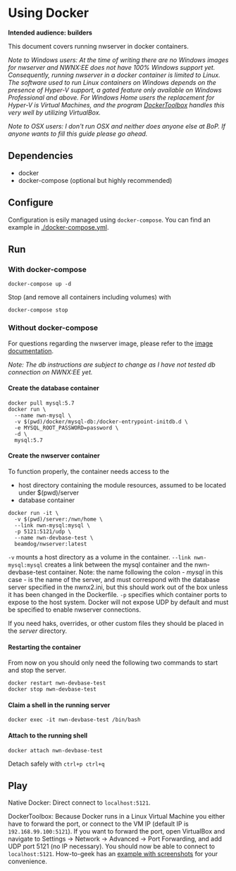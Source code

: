 # Using Docker

**Intended audience: builders**

This document covers running nwserver in docker containers.

_Note to Windows users: At the time of writing there are no Windows images for nwserver and NWNX:EE does not have 100% Windows support yet. Consequently, running nwserver in a docker container is limited to Linux. The software used to run Linux containers on Windows depends on the presence of Hyper-V support, a gated feature only available on Windows Professional and above. For Windows Home users the replacement for Hyper-V is Virtual Machines, and the program [DockerToolbox](https://docs.docker.com/toolbox/overview/) handles this very well by utilizing VirtualBox._

_Note to OSX users: I don't run OSX and neither does anyone else at BoP. If anyone wants to fill this guide please go ahead._

## Dependencies

- docker
- docker-compose (optional but highly recommended)

## Configure

Configuration is esily managed using `docker-compose`. You can find an example in [./docker-compose.yml](https://github.com/jakkn/nwn-devbase/blob/master/docker/docker-compose.yml).

## Run

### With docker-compose

```
docker-compose up -d
```

Stop (and remove all containers including volumes) with

```
docker-compose stop
```

### Without docker-compose

For questions regarding the nwserver image, please refer to the [image documentation](https://hub.docker.com/r/beamdog/nwserver/).

_Note: The db instructions are subject to change as I have not tested db connection on NWNX:EE yet._

#### Create the database container

```
docker pull mysql:5.7
docker run \
  --name nwn-mysql \
  -v $(pwd)/docker/mysql-db:/docker-entrypoint-initdb.d \
  -e MYSQL_ROOT_PASSWORD=password \
  -d \
  mysql:5.7
```

#### Create the nwserver container

To function properly, the container needs access to the

- host directory containing the module resources, assumed to be located under \$(pwd)/server
- database container

```
docker run -it \
  -v $(pwd)/server:/nwn/home \
  --link nwn-mysql:mysql \
  -p 5121:5121/udp \
  --name nwn-devbase-test \
  beamdog/nwserver:latest
```

`-v` mounts a host directory as a volume in the container. `--link nwn-mysql:mysql` creates a link between the mysql container and the nwn-devbase-test container. Note: the name following the colon - _mysql_ in this case - is the name of the server, and must correspond with the database server specified in the nwnx2.ini, but this should work out of the box unless it has been changed in the Dockerfile. `-p` specifies which container ports to expose to the host system. Docker will not expose UDP by default and must be specified to enable nwserver connections.

If you need haks, overrides, or other custom files they should be placed in the _server_ directory.

#### Restarting the container

From now on you should only need the following two commands to start and stop the server.

```
docker restart nwn-devbase-test
docker stop nwn-devbase-test
```

#### Claim a shell in the running server

```
docker exec -it nwn-devbase-test /bin/bash
```

#### Attach to the running shell

```
docker attach nwn-devbase-test
```

Detach safely with `ctrl+p ctrl+q`

## Play

Native Docker: Direct connect to `localhost:5121`.

DockerToolbox: Because Docker runs in a Linux Virtual Machine you either have to forward the port, or connect to the VM IP (default IP is `192.168.99.100:5121`). If you want to forward the port, open VirtualBox and navigate to Settings -> Network -> Advanced -> Port Forwarding, and add UDP port 5121 (no IP necessary). You should now be able to connect to `localhost:5121`. How-to-geek has an [example with screenshots](https://www.howtogeek.com/122641/how-to-forward-ports-to-a-virtual-machine-and-use-it-as-a-server/) for your convenience.
